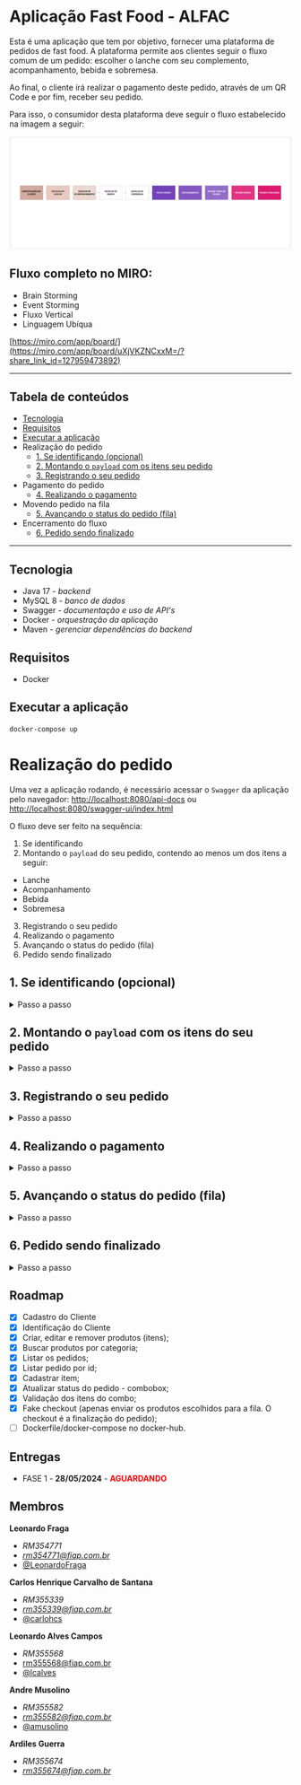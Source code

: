 # Aplicação Fast Food - ALFAC

Esta é uma aplicação que tem por objetivo, fornecer uma plataforma de pedidos de fast food. A plataforma permite aos clientes seguir o fluxo comum de um pedido: escolher o lanche com seu complemento, acompanhamento, bebida e sobremesa. 

Ao final, o cliente irá realizar o pagamento deste pedido, através de um QR Code e por fim, receber seu pedido.

Para isso, o consumidor desta plataforma deve seguir o fluxo estabelecido na imagem a seguir:

![Fluxo básico da aplicação](docs/basic-flow.jpg)

## Fluxo completo no MIRO:
- Brain Storming
- Event Storming
- Fluxo Vertical
- Linguagem Ubíqua

[https://miro.com/app/board/](https://miro.com/app/board/uXjVKZNCxxM=/?share_link_id=127959473892)

---

## Tabela de conteúdos
- [Tecnologia](#tecnologia)
- [Requisitos](#requisitos)
- [Executar a aplicação](#executar-a-aplicação)
- Realização do pedido
  - [1. Se identificando (opcional)](#1-se-identificando-opcional)
  - [2. Montando o `payload` com os itens seu pedido](#2-montando-o-payload-com-os-itens-seu-pedido)
  - [3. Registrando o seu pedido](#3-registrando-o-seu-pedido)
- Pagamento do pedido
  - [4. Realizando o pagamento](#4-realizando-o-pagamento)
- Movendo pedido na fila
  - [5. Avançando o status do pedido (fila)](#5-avançando-o-status-do-pedido-fila)
- Encerramento do fluxo
  - [6. Pedido sendo finalizado](#6-pedido-sendo-finalizado)
---

## Tecnologia

- Java 17 - _backend_
- MySQL 8 - _banco de dados_
- Swagger - _documentação e uso de API's_
- Docker - _orquestração da aplicação_
- Maven - _gerenciar dependências do backend_

## Requisitos

- Docker

## Executar a aplicação

```
docker-compose up
```

# Realização do pedido

Uma vez a aplicação rodando, é necessário acessar o `Swagger` da aplicação pelo navegador: [http://localhost:8080/api-docs](http://localhost:8080/api-docs) ou [http://localhost:8080/swagger-ui/index.html](http://localhost:8080/swagger-ui/index.html)

O fluxo deve ser feito na sequência:

1. Se identificando
2. Montando o `payload` do seu pedido, contendo ao menos um dos itens a seguir:
  - Lanche
  - Acompanhamento
  - Bebida
  - Sobremesa
3. Registrando o seu pedido
4. Realizando o pagamento
5. Avançando o status do pedido (fila)
6. Pedido sendo finalizado

## 1. Se identificando (opcional)

<details>
  <summary>Passo a passo</summary>

Seguindo o cenário feliz, faça o cadastro do seu cliente. E com o id que irá retornar da `response`, você irá utilizá-lo nas etapas seguintes.

### Via Swagger

[http://localhost:8080/swagger-ui/index.html#/cliente-controller/cadastrarCliente](http://localhost:8080/swagger-ui/index.html#/cliente-controller/cadastrarCliente)

### Via Terminal

`POST http://localhost:8080/api/v1/clientes`

```bash
curl -X 'POST' \
'http://localhost:8080/api/v1/clientes' \
-H 'accept: */*' \
-H 'Content-Type: application/json' \
-d '{
    "nome": "Nome do cliente",
    "email": "email@provedor.com",
    "cpf": "12121212121"
}'
```

### Resposta

```bash
{
  "nome": "Nome do cliente",
  "cpf": null,
  "email": "email@provedor.com",
  "id": "92190798-aa89-4d7d-91f2-1e155688cbcd"
  "uuid": null
}
```

Com isso, você terá seu cliente cadastrado.
</details>

## 2. Montando o `payload` com os itens do seu pedido

<details>
  <summary>Passo a passo</summary>

Você precisa escolher os itens que deseja. Para consultar os itens disponíveis:

### Via Swagger

[http://localhost:8080/swagger-ui/index.html#/item-controller/consultarItensPorCategoria_1](http://localhost:8080/swagger-ui/index.html#/item-controller/consultarItensPorCategoria_1)

### Via Terminal

Onde `CATEGORIA`:

- `LANCHE`;
- `COMPLEMENTO`;
- `ACOMPANHAMENTO`;
- `BEBIDA`;
- `SOBREMESA`;

`POST http://localhost:8080/api/v1/itens/por-categoria/{CATEGORIA}/itens`

Exemplo (pega todos os produtos (itens) disponíveis na categoria de LANCHE):

```bash

curl -X 'GET' \
  'http://localhost:8080/api/v1/itens/por-categoria/LANCHE/itens' \
  -H 'accept: application/json'
```

### Resposta

```json
[
  {
    "id": "d649a7fd-16f5-11ef-b59f-0242ac120002",
    "nome": "Hamburguer",
    "preco": 15,
    "categoria": "LANCHE"
  },
  {
    "id": "d649aad0-16f5-11ef-b59f-0242ac120002",
    "nome": "Hot Dog",
    "preco": 10,
    "categoria": "LANCHE"
  },
  ...
]
```

No fim, após escolher todos os itens, monte um objeto com a seguinte estrutura:

```json
{
  "clienteId": 1,
  "combos": [
    {
      "lanche": {
        "id": 15,
        "complementos": [
          {
             "id": 6
          }
        ],
        "observacoes": "Capricha no queijo!"
      },
      "acompanhamento": {
        "id": 8
      },
      "bebida": {
        "id": 11
      },
      "sobremesa": {
        "id": 14
      }
    }
  ]
}
```

O `payload` anterior contempla:

```
Cliente
id: 1
Nome: Joaquim Da Silva

Lanche
id: 15
Nome: Hamburguer

Complemento
id: 6
Nome: Queijo extra

Acompanhamento
id: 8
Nome: Batata Frita

Bebida
id: 11
Nome: Refrigerante

Sobremesa
id: 14
Nome: Sorvete
```

Basta então, registrar o pedido, como na próxima etapa.

</details>

## 3. Registrando o seu pedido

<details>
  <summary>Passo a passo</summary>

Envie o `payload` para o pedido ser registrado:


### Via Swagger

[http://localhost:8080/swagger-ui/index.html#/pedido-controller/registrarPedido](http://localhost:8080/swagger-ui/index.html#/pedido-controller/registrarPedido)

### Via Terminal

```bash
curl -X 'POST' \
  'http://localhost:8080/api/v1/pedidos' \
  -H 'accept: */*' \
  -H 'Content-Type: application/json' \
  -d '{
  "clienteId": 1,
  "combos": [
    {
      "lanche": {
        "id": 15,
        "complementos": [
          {
            "id": 6
          }
        ],
        "observacoes": "Capricha no queijo!"
      },
      "acompanhamento": {
        "id": 8
      },
      "bebida": {
        "id": 11
      },
      "sobremesa": {
        "id": 14
      }
    }
  ]
}'
```

### Resposta

```json
{
  "id": 2
}
```
</details>

## 4. Realizando o pagamento

<details>
  <summary>Passo a passo</summary>

Todo pedido realizado começa com status de `Aguardando Pagamento`.

Sendo assim, precisamos realizar o `pagamento` deste pedido.

### Via Swagger

[http://localhost:8080/swagger-ui/index.html#/Pagamento/pagar](http://localhost:8080/swagger-ui/index.html#/Pagamento/pagar)

### Via Terminal

```bash
curl -X 'POST' \
  'http://localhost:8081/api/v1/pagamento' \
  -H 'accept: */*' \
  -H 'Content-Type: application/json' \
  -d '{
  "idPedido": 1
}'
```

### Via Terminal

```bash
curl -X 'PUT' \
  'http://localhost:8080/api/v1/pedidos/4/atualizar-status' \
  -H 'accept: application/json'
```

### Resposta

```json
{
  "idPedido": 1,
  "realizado": true,
  "statusPedido": "RECEBIDO"
}
```

Após o pagamento, é necessário avançar o status do pedido na fila. Veja o tópico a seguir.

</details>

## 5. Avançando o status do pedido (fila)

<details>
  <summary>Passo a passo</summary>

Havendo a confirmação do pagamento, precisamos executar a API que irá atualizar o status e mover o pedido no fluxo.

Fluxo da alteração dos status:

- Uma vez que o pedido é realizado: `Aguardando Pagamento`;
  - Executa a API para pagar: `Recebido`;
    - Executa a API para atualizar status: `Em preparação`;
      - Executa a API para atualizar status: `Pronto`;
        - Executa a API para atualizar status: `Finalizado`;
          - Executa a API para atualizar status: recebe a mensagem `Status do pedido já finalizado não permite alteração.`;

### Via Swagger

[http://localhost:8080/swagger-ui/index.html#/Pedido/atualizarStatusPedido](http://localhost:8080/swagger-ui/index.html#/Pedido/atualizarStatusPedido)

### Via Terminal

```bash
curl -X 'GET' \
  'http://localhost:8081/api/v1/pedidos/status/FINALIZADO' \
  -H 'accept: application/json'
```

### Resposta

```json
{
  "pedidos": [
    {
      "combos": [
        {
          "lanche": {
            "id": 1,
            "nome": "Hamburguer",
            "preco": 15,
            "categoria": "LANCHE",
            "complementos": [
              {
                "id": 6,
                "nome": "Queijo Extra",
                "preco": 2,
                "categoria": "COMPLEMENTO"
              }
            ],
            "observacoes": "Capricha no queijo!"
          },
          "acompanhamento": {
            "id": 8,
            "nome": "Batata Frita",
            "preco": 5,
            "categoria": "ACOMPANHAMENTO"
          },
          "bebida": {
            "id": 11,
            "nome": "Refrigerante",
            "preco": 4,
            "categoria": "BEBIDA"
          },
          "sobremesa": {
            "id": 14,
            "nome": "Sorvete",
            "preco": 5,
            "categoria": "SOBREMESA"
          }
        }
      ],
      "clienteId": 1,
      "id": 1,
      "statusPedido": "FINALIZADO"
    },
    {
      "combos": [
        {
          "lanche": {
            "id": 1,
            "nome": "Hamburguer",
            "preco": 15,
            "categoria": "LANCHE",
            "complementos": [
              {
                "id": 6,
                "nome": "Queijo Extra",
                "preco": 2,
                "categoria": "COMPLEMENTO"
              }
            ],
            "observacoes": "Capricha no queijo!"
          },
          "acompanhamento": {
            "id": 8,
            "nome": "Batata Frita",
            "preco": 5,
            "categoria": "ACOMPANHAMENTO"
          },
          "bebida": {
            "id": 11,
            "nome": "Refrigerante",
            "preco": 4,
            "categoria": "BEBIDA"
          },
          "sobremesa": {
            "id": 14,
            "nome": "Sorvete",
            "preco": 5,
            "categoria": "SOBREMESA"
          }
        }
      ],
      "clienteId": 14,
      "id": 14,
      "statusPedido": "FINALIZADO"
    }
  ]
}
```

A atualização deve ser feita até que se chegue ao status de `FINALIZADO`.

</details>

## 6. Pedido sendo finalizado

<details>
  <summary>Passo a passo</summary>

Uma vez que o pedido chegou ao status de `FINALIZADO`, consideramos que o cliente recebeu o mesmo e que assim, podemos verificar todos os itens finalizados.

Para isso, podemos listar os pedidos finalizados:

## Via Swagger



### Via Terminal

```bash
curl -X 'GET' \
  'http://localhost:8080/api/v1/pedidos/status/FINALIZADO' \
  -H 'accept: application/json'
```

Com isso, podemos considerar o fluxo encerrado e que o nosso cliente está feliz com seu lance :)

</details>

## Roadmap

- [x] Cadastro do Cliente
- [x] Identificação do Cliente
- [x] Criar, editar e remover produtos (itens);
- [x] Buscar produtos por categoria;
- [x] Listar os pedidos;
- [x] Listar pedido por id;
- [x] Cadastrar item;
- [x] Atualizar status do pedido - combobox;
- [x] Validação dos itens do combo;
- [x] Fake checkout (apenas enviar os produtos escolhidos para a fila. O checkout é a finalização do pedido);
- [ ] Dockerfile/docker-compose no docker-hub.

## Entregas

- FASE 1 - **28/05/2024** - **<span style="color:red">AGUARDANDO</span>**

## Membros

**Leonardo Fraga**
- *RM354771*
- *[rm354771@fiap.com.br](mailto:rm354771@fiap.com.br)*
- [@LeonardoFraga](https://github.com/LeonardoFraga)

**Carlos Henrique Carvalho de Santana**
- *RM355339*
- *[rm355339@fiap.com.br](mailto:rm355339@fiap.com.br)*
- [@carlohcs](https://github.com/carlohcs)

**Leonardo Alves Campos**
- *RM355568*
- [rm355568@fiap.com.br](mailto:rm355568@fiap.com.br)
- [@lcalves](https://github.com/lcalves)

**Andre Musolino**
- *RM355582*
- *[rm355582@fiap.com.br](mailto:rm355582@fiap.com.br)*
- [@amusolino](https://github.com/amusolino)

**Ardiles Guerra**
- *RM355674*
- *[rm355674@fiap.com.br](mailto:rm355674@fiap.com.br)*
